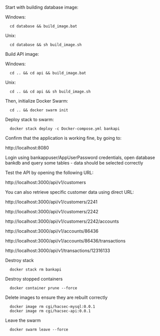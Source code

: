 Start with building database image:

Windows:
```console
  cd database && build_image.bat
```
Unix:
```console
  cd database && sh build_image.sh
```

Build API image:

Windows:
```console
  cd .. && cd api && build_image.bat
```
Unix:
```console
  cd .. && cd api && sh build_image.sh
```

Then, initialize Docker Swarm:

```console
  cd .. && docker swarm init
```

Deploy stack to swarm:

```console
  docker stack deploy -c Docker-compose.yml bankapi
```

Confirm that the application is working fine, by going to:

  http://localhost:8080
  
Login using bankappuser/AppUserPassword credentials, open database bankdb and query some tables - data should be selected correctly

Test the API by opening the following URL:

  http://localhost:3000/api/v1/customers

You can also retrieve specific customer data using direct URL:

  http://localhost:3000/api/v1/customers/2241
  
  http://localhost:3000/api/v1/customers/2242  
  
  http://localhost:3000/api/v1/customers/2242/accounts
  
  http://localhost:3000/api/v1/accounts/86436
  
  http://localhost:3000/api/v1/accounts/86436/transactions
  
  http://localhost:3000/api/v1/transactions/12316133
  
Destroy stack
```console
  docker stack rm bankapi
```
Destroy stopped containers
```console
  docker container prune --force
```
Delete images to ensure they are rebuilt correctly
```console
  docker image rm cgi/hacsec-mysql:0.0.1
  docker image rm cgi/hacsec-api:0.0.1
```

Leave the swarm
```console
  docker swarm leave --force
```
